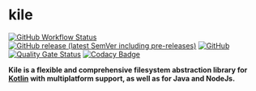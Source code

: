 # kile

[![GitHub Workflow Status](https://img.shields.io/github/workflow/status/RealAd/kile/Build)](https://github.com/RealAd/kile/actions?query=workflow%3ABuild)
[![GitHub release (latest SemVer including pre-releases)](https://img.shields.io/github/v/release/RealAd/kile?include_prereleases)](https://github.com/RealAd/kile/releases)
[![GitHub](https://img.shields.io/github/license/RealAd/kile)](https://github.com/RealAd/kile/blob/master/LICENSE)
[![Quality Gate Status](https://sonarcloud.io/api/project_badges/measure?project=io.realad.kile&metric=alert_status)](https://sonarcloud.io/dashboard?id=io.realad.kile)
[![Codacy Badge](https://app.codacy.com/project/badge/Grade/acf315e272604fe39875cb5e2c86b5fd)](https://www.codacy.com/gh/RealAd/kile?utm_source=github.com&amp;utm_medium=referral&amp;utm_content=RealAd/kile&amp;utm_campaign=Badge_Grade)

__Kile is a flexible and comprehensive filesystem abstraction library for [Kotlin](https://kotlinlang.org/) with multiplatform support, as well as for Java and NodeJs.__
